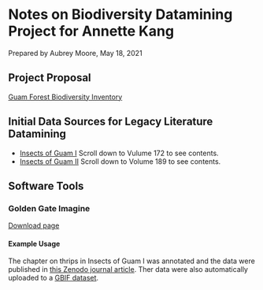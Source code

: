 # Notes on Biodiversity Datamining Project for Annette Kang

Prepared by Aubrey Moore, May 18, 2021

## Project Proposal

[Guam Forest Biodiversity Inventory](https://github.com/aubreymoore/Miscellaneous-Docs-for-CFES2018/raw/master/ms_proposal_2018.pdf)

## Initial Data Sources for Legacy Literature Datamining 

* [Insects of Guam I](http://hbs.bishopmuseum.org/pubs-online/bpbm-bulletins.html) Scroll down to Vulume 172 to see contents.
* [Insects of Guam II](http://hbs.bishopmuseum.org/pubs-online/bpbm-bulletins.html) Scroll down to Volume 189 to see contents.
 
## Software Tools

### Golden Gate Imagine

[Download page](http://plazi.org/resources/treatmentbank/goldengate-editor/)

#### Example Usage

The chapter on thrips in Insects of Guam I was annotated and the data were published in [this Zenodo journal article](https://zenodo.org/record/3634035#.YKNHgiYRXS8). Ther data were also automatically uploaded to a [GBIF dataset](https://www.gbif.org/dataset/9c8d5683-76c1-4938-aede-b7ad5391b6b2).
